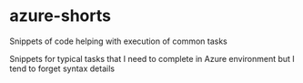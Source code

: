 # azure-shorts
Snippets of code helping with execution of common tasks


Snippets for typical tasks that I need to complete in Azure environment but I tend to forget syntax details 

